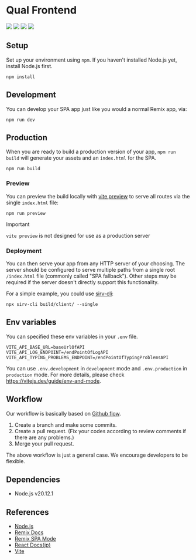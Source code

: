 # Qual Frontend
<img src="https://img.shields.io/badge/-TypeScript-007ACC.svg?style=flat&logo=typescript&logoColor=%23FFFFFF"> <img src="https://img.shields.io/badge/-React-555.svg?logo=react&style=flat"> <img src="https://img.shields.io/badge/-Remix-232F3E?style=flat&logo=remix"> <img src="https://badges.aleen42.com/src/vitejs.svg">

## Setup

Set up your environment using `npm`. If you haven't installed Node.js yet, install Node.js first.

```shellscript
npm install
```

## Development

You can develop your SPA app just like you would a normal Remix app, via:

```shellscript
npm run dev
```

## Production

When you are ready to build a production version of your app, `npm run build` will generate your assets and an `index.html` for the SPA.

```shellscript
npm run build
```

### Preview

You can preview the build locally with [vite preview](https://vitejs.dev/guide/cli#vite-preview) to serve all routes via the single `index.html` file:

```shellscript
npm run preview
```

> [!IMPORTANT]
>
> `vite preview` is not designed for use as a production server

### Deployment

You can then serve your app from any HTTP server of your choosing. The server should be configured to serve multiple paths from a single root `/index.html` file (commonly called "SPA fallback"). Other steps may be required if the server doesn't directly support this functionality.

For a simple example, you could use [sirv-cli](https://www.npmjs.com/package/sirv-cli):

```shellscript
npx sirv-cli build/client/ --single
```

## Env variables
You can specified these env variables in your `.env` file.

```
VITE_API_BASE_URL=baseUrlOfAPI
VITE_API_LOG_ENDPOINT=/endPointOfLogAPI
VITE_API_TYPING_PROBLEMS_ENDPOINT=/endPointOfTypingProblemsAPI
```

You can use `.env.development` in `development` mode and `.env.production` in `production` mode. For more details, please check https://vitejs.dev/guide/env-and-mode.

## Workflow
Our workflow is basically based on [Github flow](https://docs.github.com/ja/get-started/using-github/github-flow). 

1. Create a branch and make some commits.
2. Create a pull request. (Fix your codes according to review comments if there are any problems.)
3. Merge your pull request.

The above workflow is just a general case. We encourage developers to be flexible.

## Dependencies
- Node.js v20.12.1

## References
- [Node.js](https://nodejs.org/en)
- [Remix Docs](https://remix.run/docs/en/main)
- [Remix SPA Mode](https://remix.run/docs/en/main/future/spa-mode)
- [React Docs(jp)](https://ja.react.dev/learn)
- [Vite](https://ja.vitejs.dev/)
